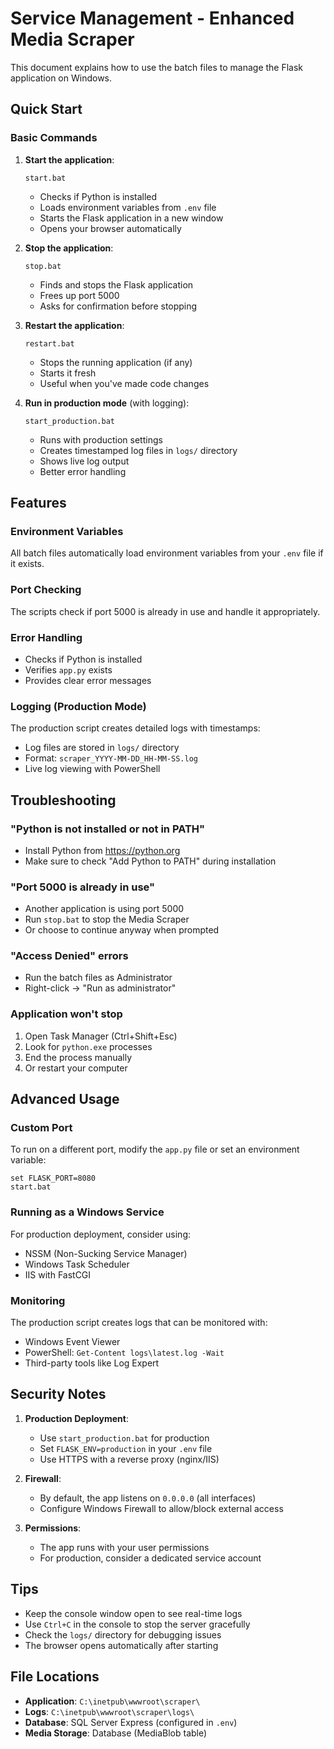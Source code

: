 # Service Management - Enhanced Media Scraper

This document explains how to use the batch files to manage the Flask application on Windows.

## Quick Start

### Basic Commands

1. **Start the application**:
   ```batch
   start.bat
   ```
   - Checks if Python is installed
   - Loads environment variables from `.env` file
   - Starts the Flask application in a new window
   - Opens your browser automatically

2. **Stop the application**:
   ```batch
   stop.bat
   ```
   - Finds and stops the Flask application
   - Frees up port 5000
   - Asks for confirmation before stopping

3. **Restart the application**:
   ```batch
   restart.bat
   ```
   - Stops the running application (if any)
   - Starts it fresh
   - Useful when you've made code changes

4. **Run in production mode** (with logging):
   ```batch
   start_production.bat
   ```
   - Runs with production settings
   - Creates timestamped log files in `logs/` directory
   - Shows live log output
   - Better error handling

## Features

### Environment Variables
All batch files automatically load environment variables from your `.env` file if it exists.

### Port Checking
The scripts check if port 5000 is already in use and handle it appropriately.

### Error Handling
- Checks if Python is installed
- Verifies `app.py` exists
- Provides clear error messages

### Logging (Production Mode)
The production script creates detailed logs with timestamps:
- Log files are stored in `logs/` directory
- Format: `scraper_YYYY-MM-DD_HH-MM-SS.log`
- Live log viewing with PowerShell

## Troubleshooting

### "Python is not installed or not in PATH"
- Install Python from https://python.org
- Make sure to check "Add Python to PATH" during installation

### "Port 5000 is already in use"
- Another application is using port 5000
- Run `stop.bat` to stop the Media Scraper
- Or choose to continue anyway when prompted

### "Access Denied" errors
- Run the batch files as Administrator
- Right-click → "Run as administrator"

### Application won't stop
1. Open Task Manager (Ctrl+Shift+Esc)
2. Look for `python.exe` processes
3. End the process manually
4. Or restart your computer

## Advanced Usage

### Custom Port
To run on a different port, modify the `app.py` file or set an environment variable:
```
set FLASK_PORT=8080
start.bat
```

### Running as a Windows Service
For production deployment, consider using:
- NSSM (Non-Sucking Service Manager)
- Windows Task Scheduler
- IIS with FastCGI

### Monitoring
The production script creates logs that can be monitored with:
- Windows Event Viewer
- PowerShell: `Get-Content logs\latest.log -Wait`
- Third-party tools like Log Expert

## Security Notes

1. **Production Deployment**:
   - Use `start_production.bat` for production
   - Set `FLASK_ENV=production` in your `.env` file
   - Use HTTPS with a reverse proxy (nginx/IIS)

2. **Firewall**:
   - By default, the app listens on `0.0.0.0` (all interfaces)
   - Configure Windows Firewall to allow/block external access

3. **Permissions**:
   - The app runs with your user permissions
   - For production, consider a dedicated service account

## Tips

- Keep the console window open to see real-time logs
- Use `Ctrl+C` in the console to stop the server gracefully
- Check the `logs/` directory for debugging issues
- The browser opens automatically after starting

## File Locations

- **Application**: `C:\inetpub\wwwroot\scraper\`
- **Logs**: `C:\inetpub\wwwroot\scraper\logs\`
- **Database**: SQL Server Express (configured in `.env`)
- **Media Storage**: Database (MediaBlob table) 